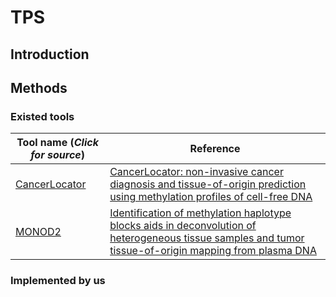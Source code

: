 # TPS

## Introduction

## Methods

### Existed tools

| Tool name (*Click for source*)                                   | Reference                                                                                                                                                             |
|------------------------------------------------------------------|-----------------------------------------------------------------------------------------------------------------------------------------------------------------------|
| [CancerLocator](https://github.com/jasminezhoulab/CancerLocator) | [CancerLocator: non-invasive cancer diagnosis and tissue-of-origin prediction using methylation profiles of cell-free DNA](https://doi.org/10.1186/s13059-017-1191-5) |
|[MONOD2](https://github.com/dinhdiep/MONOD2) | [Identification of methylation haplotype blocks aids in deconvolution of heterogeneous tissue samples and tumor tissue-of-origin mapping from plasma DNA](http://dx.doi.org/10.1038/ng.3805)

### Implemented by us


